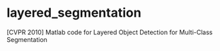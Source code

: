 # layered_segmentation
[CVPR 2010] Matlab code for Layered Object Detection for Multi-Class Segmentation
